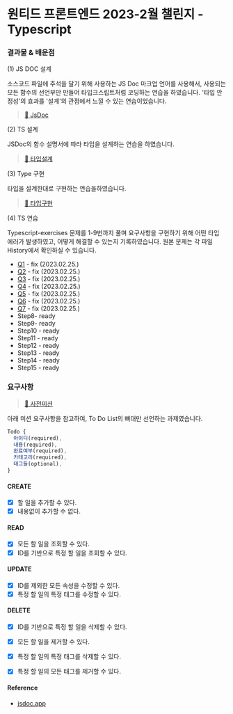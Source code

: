 # 원티드 프론트엔드 2023-2월 챌린지 - Typescript

### 결과물 & 배운점

(1) JS DOC 설계

소스코드 파일에 주석을 달기 위해 사용하는 JS Doc 마크업 언어를 사용해서,
사용되는 모든 함수의 선언부만 만들어 타입크스립트처럼 코딩하는 연습을 하였습니다.
'타입 안정성'의 효과를 '설계'의 관점에서 느낄 수 있는 연습이었습니다.

> [🔗 JsDoc](https://yeonny0723.github.io/wanted-pre-onboarding-challenge-fe-2/ToDoList.html)

(2) TS 설계

JSDoc의 함수 설명서에 따라 타입을 설계하는 연습을 하였습니다.

> [🔗 타입설계](https://github.com/Yeonny0723/wanted-pre-onboarding-challenge-fe-2/blob/master/src/index.d.ts)

(3) Type 구현

타입을 설계한대로 구현하는 연습을하였습니다.

> [🔗 타입구현](https://github.com/Yeonny0723/wanted-pre-onboarding-challenge-fe-2/blob/master/src/index.ts)

(4) TS 연습

Typescript-exercises 문제를 1-9번까지 풀며 요구사항을 구현하기 위해 어떤 타입 에러가 발생하였고, 어떻게 해결할 수 있는지 기록하였습니다.
원본 문제는 각 파일 History에서 확인하실 수 있습니다.

* [Q1](/typescript-exercises/1.ts) - fix (2023.02.25.)
* [Q2](/typescript-exercises/2.ts) - fix (2023.02.25.)
* [Q3](/typescript-exercises/3.ts) - fix (2023.02.25.)
* [Q4](/typescript-exercises/4.ts) - fix (2023.02.25.)
* [Q5](/typescript-exercises/5.ts) - fix (2023.02.25.)
* [Q6](/typescript-exercises/6.ts) - fix (2023.02.25.)
* [Q7](/typescript-exercises/7.ts) - fix (2023.02.25.)
* Step8- ready
* Step9- ready
* Step10 - ready
* Step11 - ready
* Step12 - ready
* Step13 - ready
* Step14 - ready
* Step15 - ready



### 요구사항

> [🔗 사전미션](https://gist.github.com/pocojang/3c3d4470a3d2a978b5ebfb3f613e40fa)

아래 미션 요구사항을 참고하여, To Do List의 뼈대만 선언하는 과제였습니다.

```js
Todo {
  아이디(required),
  내용(required),
  완료여부(required),
  카테고리(required),
  태그들(optional),
}
```

#### CREATE

- [x] 할 일을 추가할 수 있다.
- [x] 내용없이 추가할 수 없다.

#### READ

- [x] 모든 할 일을 조회할 수 있다.
- [x] ID를 기반으로 특정 할 일을 조회할 수 있다.

#### UPDATE

- [x] ID를 제외한 모든 속성을 수정할 수 있다.
- [x] 특정 할 일의 특정 태그를 수정할 수 있다.

#### DELETE

- [x] ID를 기반으로 특정 할 일을 삭제할 수 있다.
- [x] 모든 할 일을 제거할 수 있다.
- [x] 특정 할 일의 특정 태그를 삭제할 수 있다.
- [x] 특정 할 일의 모든 태그를 제거할 수 있다.


#### Reference

- [jsdoc.app](https://jsdoc.app)
